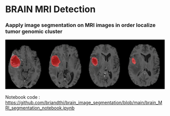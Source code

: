 # BRAIN MRI Detection

### Aapply image segmentation on MRI images in order localize tumor genomic cluster

![SegmentLocal](img/intro_image.png "segment")

Notebook code : https://github.com/briandthi/brain_image_segmentation/blob/main/brain_MRI_segmentation_notebook.ipynb
